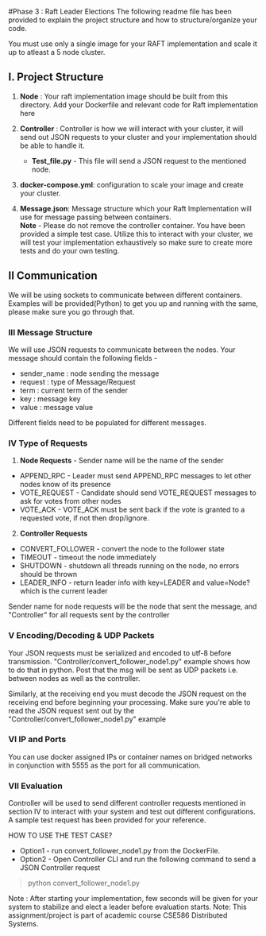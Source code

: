 #Phase 3 : Raft Leader Elections
The following readme file has been provided to explain the project
structure and how to structure/organize your code.

You must use only a single image for your RAFT implementation and scale it up to atleast a 5 node cluster.
## I. Project Structure
1. **Node** : Your raft implementation image should be built from this directory. Add your Dockerfile and relevant code for 
   Raft implementation here
2. **Controller** : Controller is how we will interact with your cluster, it will send out JSON requests to your cluster
   and your implementation should be able to handle it. 
    * **Test_file.py** - This file will send a JSON request to the mentioned node.
    
3. **docker-compose.yml**: configuration to scale your image and create your cluster.
4. **Message.json**: Message structure which your Raft Implementation will use for message passing between containers.  
**Note** - Please do not remove the controller container. You have been provided a simple test case. Utilize this to interact
with your cluster, we will test your implementation exhaustively so make sure to create more tests and do your own testing.



## II Communication
We will be using sockets to communicate between different containers. Examples will be provided(Python) to get you up and running
with the same, please make sure you go through that.

### III Message Structure
We will use JSON requests to communicate between the nodes. Your message should contain the following fields -
* sender_name : node sending the message
* request : type of Message/Request
* term : current term of the sender
* key : message key
* value : message value

Different fields need to be populated for different messages.


### IV Type of Requests 
1. **Node Requests** - Sender name will be the name of the sender
* APPEND_RPC - Leader must send APPEND_RPC messages to let other nodes know of its presence 
* VOTE_REQUEST - Candidate should send VOTE_REQUEST messages to ask for votes from other nodes
* VOTE_ACK - VOTE_ACK must be sent back if the vote is granted to a requested vote, if not then drop/ignore.

2. **Controller Requests**
* CONVERT_FOLLOWER - convert the node to the follower state
* TIMEOUT - timeout the node immediately
* SHUTDOWN - shutdown all threads running on the node, no errors should be thrown
* LEADER_INFO - return leader info with key=LEADER and value=Node? which is the current leader

Sender name for node requests will be the node that sent the message, and "Controller" for all requests sent by the controller


### V Encoding/Decoding & UDP Packets
Your JSON requests must be serialized and encoded to utf-8 before transmission. "Controller/convert_follower_node1.py" example 
shows how to do that in python. Post that the msg will be sent as UDP packets i.e. between nodes as well as the controller.

Similarly, at the receiving end you must decode the JSON request on the receiving end before beginning your processing.
Make sure you're able to read the JSON request sent out by the "Controller/convert_follower_node1.py" example



### VI IP and Ports
You can use docker assigned IPs or container names on bridged networks in conjunction with 5555 as 
the port for all communication.

### VII Evaluation
Controller will be used to send different controller requests mentioned in section IV to interact with your system and test
out different configurations. A sample test request has been provided for your reference.

HOW TO USE THE TEST CASE?  
* Option1 - run convert_follower_node1.py from the DockerFile.
* Option2 - Open Controller CLI and run the following command to send a JSON Controller request
>python convert_follower_node1.py

Note : After starting your implementation, few seconds will be given for your system to stabilize and elect a leader before evaluation starts.
Note: This assignment/project is part of academic course CSE586 Distributed Systems.
